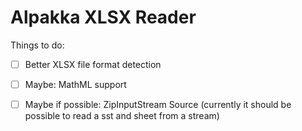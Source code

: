 # Alpakka XLSX Reader

Things to do:

* [ ] Better XLSX file format detection
* [ ] Maybe: MathML support
* [ ] Maybe if possible: ZipInputStream Source (currently it should be possible to read a sst and sheet from a stream)


